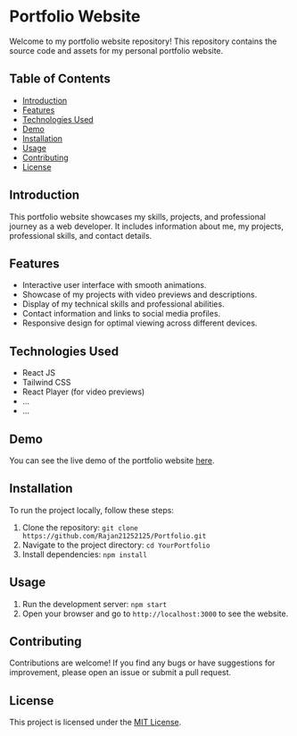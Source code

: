 # Portfolio Website

Welcome to my portfolio website repository! This repository contains the source code and assets for my personal portfolio website.

## Table of Contents

- [Introduction](#introduction)
- [Features](#features)
- [Technologies Used](#technologies-used)
- [Demo](#demo)
- [Installation](#installation)
- [Usage](#usage)
- [Contributing](#contributing)
- [License](#license)

## Introduction

This portfolio website showcases my skills, projects, and professional journey as a web developer. It includes information about me, my projects, professional skills, and contact details.

## Features

- Interactive user interface with smooth animations.
- Showcase of my projects with video previews and descriptions.
- Display of my technical skills and professional abilities.
- Contact information and links to social media profiles.
- Responsive design for optimal viewing across different devices.

## Technologies Used

- React JS
- Tailwind CSS
- React Player (for video previews)
- ...
- ...

## Demo

You can see the live demo of the portfolio website [here](https://portfolio-rajan.netlify.app/).

## Installation

To run the project locally, follow these steps:

1. Clone the repository: `git clone https://github.com/Rajan21252125/Portfolio.git`
2. Navigate to the project directory: `cd YourPortfolio`
3. Install dependencies: `npm install`

## Usage

1. Run the development server: `npm start`
2. Open your browser and go to `http://localhost:3000` to see the website.

## Contributing

Contributions are welcome! If you find any bugs or have suggestions for improvement, please open an issue or submit a pull request.

## License

This project is licensed under the [MIT License](LICENSE).
